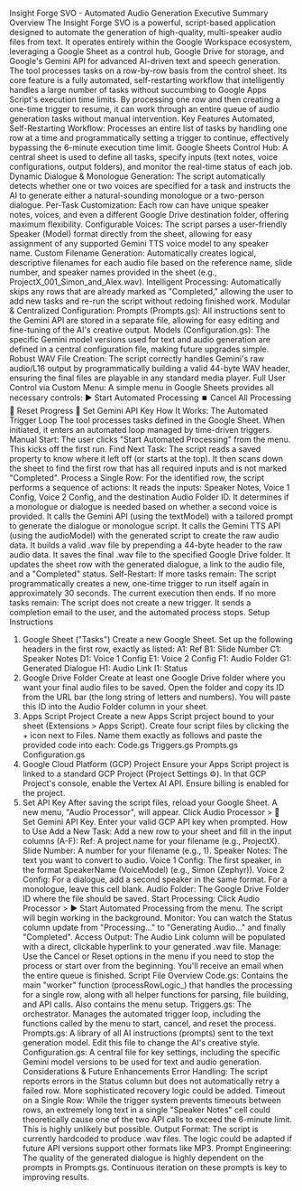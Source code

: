 Insight Forge SVO - Automated Audio Generation
Executive Summary
Overview
The Insight Forge SVO is a powerful, script-based application designed to automate the generation of high-quality, multi-speaker audio files from text. It operates entirely within the Google Workspace ecosystem, leveraging a Google Sheet as a control hub, Google Drive for storage, and Google's Gemini API for advanced AI-driven text and speech generation.
The tool processes tasks on a row-by-row basis from the control sheet. Its core feature is a fully automated, self-restarting workflow that intelligently handles a large number of tasks without succumbing to Google Apps Script's execution time limits. By processing one row and then creating a one-time trigger to resume, it can work through an entire queue of audio generation tasks without manual intervention.
Key Features
Automated, Self-Restarting Workflow: Processes an entire list of tasks by handling one row at a time and programmatically setting a trigger to continue, effectively bypassing the 6-minute execution time limit.
Google Sheets Control Hub: A central sheet is used to define all tasks, specify inputs (text notes, voice configurations, output folders), and monitor the real-time status of each job.
Dynamic Dialogue & Monologue Generation: The script automatically detects whether one or two voices are specified for a task and instructs the AI to generate either a natural-sounding monologue or a two-person dialogue.
Per-Task Customization: Each row can have unique speaker notes, voices, and even a different Google Drive destination folder, offering maximum flexibility.
Configurable Voices: The script parses a user-friendly Speaker (Model) format directly from the sheet, allowing for easy assignment of any supported Gemini TTS voice model to any speaker name.
Custom Filename Generation: Automatically creates logical, descriptive filenames for each audio file based on the reference name, slide number, and speaker names provided in the sheet (e.g., ProjectX_001_Simon_and_Alex.wav).
Intelligent Processing: Automatically skips any rows that are already marked as "Completed," allowing the user to add new tasks and re-run the script without redoing finished work.
Modular & Centralized Configuration:
Prompts (Prompts.gs): All instructions sent to the Gemini API are stored in a separate file, allowing for easy editing and fine-tuning of the AI's creative output.
Models (Configuration.gs): The specific Gemini model versions used for text and audio generation are defined in a central configuration file, making future upgrades simple.
Robust WAV File Creation: The script correctly handles Gemini's raw audio/L16 output by programmatically building a valid 44-byte WAV header, ensuring the final files are playable in any standard media player.
Full User Control via Custom Menu: A simple menu in Google Sheets provides all necessary controls:
▶️ Start Automated Processing
⏹️ Cancel All Processing
🔄 Reset Progress
🔑 Set Gemini API Key
How It Works: The Automated Trigger Loop
The tool processes tasks defined in the Google Sheet. When initiated, it enters an automated loop managed by time-driven triggers.
Manual Start: The user clicks "Start Automated Processing" from the menu. This kicks off the first run.
Find Next Task: The script reads a saved property to know where it left off (or starts at the top). It then scans down the sheet to find the first row that has all required inputs and is not marked "Completed".
Process a Single Row: For the identified row, the script performs a sequence of actions:
It reads the inputs: Speaker Notes, Voice 1 Config, Voice 2 Config, and the destination Audio Folder ID.
It determines if a monologue or dialogue is needed based on whether a second voice is provided.
It calls the Gemini API (using the textModel) with a tailored prompt to generate the dialogue or monologue script.
It calls the Gemini TTS API (using the audioModel) with the generated script to create the raw audio data.
It builds a valid .wav file by prepending a 44-byte header to the raw audio data.
It saves the final .wav file to the specified Google Drive folder.
It updates the sheet row with the generated dialogue, a link to the audio file, and a "Completed" status.
Self-Restart:
If more tasks remain: The script programmatically creates a new, one-time trigger to run itself again in approximately 30 seconds. The current execution then ends.
If no more tasks remain: The script does not create a new trigger. It sends a completion email to the user, and the automated process stops.
Setup Instructions
1. Google Sheet ("Tasks")
Create a new Google Sheet.
Set up the following headers in the first row, exactly as listed:
A1: Ref
B1: Slide Number
C1: Speaker Notes
D1: Voice 1 Config
E1: Voice 2 Config
F1: Audio Folder
G1: Generated Dialogue
H1: Audio Link
I1: Status
2. Google Drive Folder
Create at least one Google Drive folder where you want your final audio files to be saved.
Open the folder and copy its ID from the URL bar (the long string of letters and numbers). You will paste this ID into the Audio Folder column in your sheet.
3. Apps Script Project
Create a new Apps Script project bound to your sheet (Extensions > Apps Script).
Create four script files by clicking the + icon next to Files. Name them exactly as follows and paste the provided code into each:
Code.gs
Triggers.gs
Prompts.gs
Configuration.gs
4. Google Cloud Platform (GCP) Project
Ensure your Apps Script project is linked to a standard GCP Project (Project Settings ⚙️).
In that GCP Project's console, enable the Vertex AI API.
Ensure billing is enabled for the project.
5. Set API Key
After saving the script files, reload your Google Sheet.
A new menu, "Audio Processor", will appear.
Click Audio Processor > 🔑 Set Gemini API Key.
Enter your valid GCP API key when prompted.
How to Use
Add a New Task: Add a new row to your sheet and fill in the input columns (A-F):
Ref: A project name for your filename (e.g., ProjectX).
Slide Number: A number for your filename (e.g., 1).
Speaker Notes: The text you want to convert to audio.
Voice 1 Config: The first speaker, in the format SpeakerName (VoiceModel) (e.g., Simon (Zephyr)).
Voice 2 Config: For a dialogue, add a second speaker in the same format. For a monologue, leave this cell blank.
Audio Folder: The Google Drive Folder ID where the file should be saved.
Start Processing: Click Audio Processor > ▶️ Start Automated Processing from the menu. The script will begin working in the background.
Monitor: You can watch the Status column update from "Processing..." to "Generating Audio..." and finally "Completed".
Access Output: The Audio Link column will be populated with a direct, clickable hyperlink to your generated .wav file.
Manage: Use the Cancel or Reset options in the menu if you need to stop the process or start over from the beginning. You'll receive an email when the entire queue is finished.
Script File Overview
Code.gs: Contains the main "worker" function (processRowLogic_) that handles the processing for a single row, along with all helper functions for parsing, file building, and API calls. Also contains the menu setup.
Triggers.gs: The orchestrator. Manages the automated trigger loop, including the functions called by the menu to start, cancel, and reset the process.
Prompts.gs: A library of all AI instructions (prompts) sent to the text generation model. Edit this file to change the AI's creative style.
Configuration.gs: A central file for key settings, including the specific Gemini model versions to be used for text and audio generation.
Considerations & Future Enhancements
Error Handling: The script reports errors in the Status column but does not automatically retry a failed row. More sophisticated recovery logic could be added.
Timeout on a Single Row: While the trigger system prevents timeouts between rows, an extremely long text in a single "Speaker Notes" cell could theoretically cause one of the two API calls to exceed the 6-minute limit. This is highly unlikely but possible.
Output Format: The script is currently hardcoded to produce .wav files. The logic could be adapted if future API versions support other formats like MP3.
Prompt Engineering: The quality of the generated dialogue is highly dependent on the prompts in Prompts.gs. Continuous iteration on these prompts is key to improving results.
